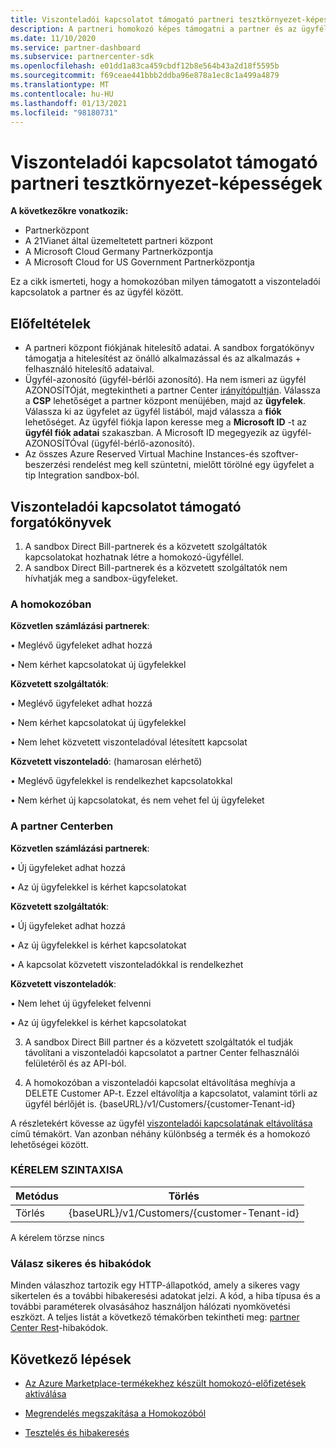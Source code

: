 ```yaml
---
title: Viszonteladói kapcsolatot támogató partneri tesztkörnyezet-képességek
description: A partneri homokozó képes támogatni a partner és az ügyfél közötti kapcsolatokat
ms.date: 11/10/2020
ms.service: partner-dashboard
ms.subservice: partnercenter-sdk
ms.openlocfilehash: e01dd1a83ca459cbdf12b8e564b43a2d18f5595b
ms.sourcegitcommit: f69ceae441bbb2ddba96e878a1ec8c1a499a4879
ms.translationtype: MT
ms.contentlocale: hu-HU
ms.lasthandoff: 01/13/2021
ms.locfileid: "98180731"
---
```

# <a name="partner-sandbox-capabilities-that-support-reseller-relationship"></a>Viszonteladói kapcsolatot támogató partneri tesztkörnyezet-képességek

**A következőkre vonatkozik:**

- Partnerközpont
- A 21Vianet által üzemeltetett partneri központ
- A Microsoft Cloud Germany Partnerközpontja
- A Microsoft Cloud for US Government Partnerközpontja

Ez a cikk ismerteti, hogy a homokozóban milyen támogatott a viszonteladói kapcsolatok a partner és az ügyfél között. 

## <a name="prerequisites"></a>Előfeltételek

- A partneri központ fiókjának hitelesítő adatai. A sandbox forgatókönyv támogatja a hitelesítést az önálló alkalmazással és az alkalmazás + felhasználó hitelesítő adataival.
- Ügyfél-azonosító (ügyfél-bérlői azonosító). Ha nem ismeri az ügyfél AZONOSÍTÓját, megtekintheti a partner Center [irányítópultján](https://partner.microsoft.com/dashboard/home). Válassza a **CSP** lehetőséget a partner központ menüjében, majd az **ügyfelek**. Válassza ki az ügyfelet az ügyfél listából, majd válassza a **fiók** lehetőséget. Az ügyfél fiókja lapon keresse meg a **Microsoft ID** -t az **ügyfél fiók adatai** szakaszban. A Microsoft ID megegyezik az ügyfél-AZONOSÍTÓval (ügyfél-bérlő-azonosító).
- Az összes Azure Reserved Virtual Machine Instances-és szoftver-beszerzési rendelést meg kell szüntetni, mielőtt törölné egy ügyfelet a tip Integration sandbox-ból.

## <a name="scenarios-supporting-reseller-relationship"></a>Viszonteladói kapcsolatot támogató forgatókönyvek

1.  A sandbox Direct Bill-partnerek és a közvetett szolgáltatók kapcsolatokat hozhatnak létre a homokozó-ügyféllel. 
2.  A sandbox Direct Bill-partnerek és a közvetett szolgáltatók nem hívhatják meg a sandbox-ügyfeleket.



### <a name="in-the-sandbox"></a>A homokozóban

**Közvetlen számlázási partnerek**:

• Meglévő ügyfeleket adhat hozzá

• Nem kérhet kapcsolatokat új ügyfelekkel

**Közvetett szolgáltatók**:

• Meglévő ügyfeleket adhat hozzá

• Nem kérhet kapcsolatokat új ügyfelekkel

• Nem lehet közvetett viszonteladóval létesített kapcsolat

**Közvetett viszonteladó**: (hamarosan elérhető)

• Meglévő ügyfelekkel is rendelkezhet kapcsolatokkal

• Nem kérhet új kapcsolatokat, és nem vehet fel új ügyfeleket

### <a name="in-partner-center"></a>A partner Centerben

**Közvetlen számlázási partnerek**:

• Új ügyfeleket adhat hozzá

• Az új ügyfelekkel is kérhet kapcsolatokat

**Közvetett szolgáltatók**:

• Új ügyfeleket adhat hozzá

• Az új ügyfelekkel is kérhet kapcsolatokat

• A kapcsolat közvetett viszonteladókkal is rendelkezhet

**Közvetett viszonteladók**:

• Nem lehet új ügyfeleket felvenni

• Az új ügyfelekkel is kérhet kapcsolatokat

3. A sandbox Direct Bill partner és a közvetett szolgáltatók el tudják távolítani a viszonteladói kapcsolatot a partner Center felhasználói felületéről és az API-ból.

4. A homokozóban a viszonteladói kapcsolat eltávolítása meghívja a DELETE Customer AP-t. Ezzel eltávolítja a kapcsolatot, valamint törli az ügyfél bérlőjét is. {baseURL}/v1/Customers/{customer-Tenant-id}

A részletekért kövesse az ügyfél [viszonteladói kapcsolatának eltávolítása](remove-a-reseller-relationship-with-a-customer.md) című témakört. Van azonban néhány különbség a termék és a homokozó lehetőségei között.

### <a name="request-syntax"></a>KÉRELEM SZINTAXISA

|**Metódus**|**Törlés**|
|-------------|------------|
|Törlés|{baseURL}/v1/Customers/{customer-Tenant-id} |

A kérelem törzse nincs

### <a name="response-success-and-error-codes"></a>Válasz sikeres és hibakódok

Minden válaszhoz tartozik egy HTTP-állapotkód, amely a sikeres vagy sikertelen és a további hibakeresési adatokat jelzi. A kód, a hiba típusa és a további paraméterek olvasásához használjon hálózati nyomkövetési eszközt. A teljes listát a következő témakörben tekintheti meg: [partner Center Rest](https://docs.microsoft.com/partner-center/develop/error-codes)-hibakódok.

## <a name="next-steps"></a>Következő lépések

- [Az Azure Marketplace-termékekhez készült homokozó-előfizetések aktiválása](activate-sandbox-subscription-azure-marketplace-products.md)

- [Megrendelés megszakítása a Homokozóból](cancel-an-order-from-the-integration-sandbox.md)

- [Tesztelés és hibakeresés](test-and-debug.md) 
